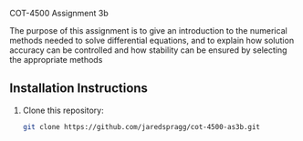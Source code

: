  COT-4500 Assignment 3b

The purpose of this assignment is to give an introduction to the numerical methods needed to
solve differential equations, and to explain how solution accuracy can be controlled and how
stability can be ensured by selecting the appropriate methods
## Installation Instructions
1. Clone this repository:
   ```bash
   git clone https://github.com/jaredspragg/cot-4500-as3b.git 

